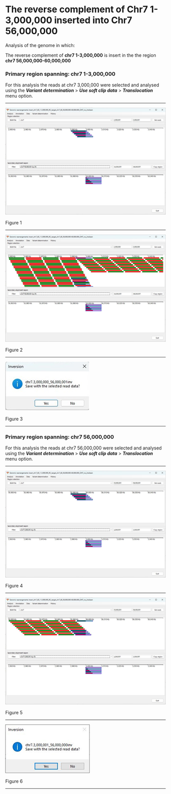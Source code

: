 # The reverse complement of Chr7 1-3,000,000  inserted into Chr7 56,000,000

Analysis of the genome in which: 

The reverse complement of **chr7 1-3,000,000** is insert in the the region **chr7 56,000,000-60,000,000**

### Primary region spanning: chr7 1-3,000,000 

For this analysis the reads at chr7 3,000,000 were selected and analysed using the ___Variant determination___ > ___Use soft clip data___ > ___Translocation___ menu option.<hr />

![image](images/insert_chr7_60_1-3,000,000_RC_target_chr7_60_56,000,000-60,000,000_ONT_no_2nd_1.jpg)

Figure 1

<hr />

![image](images/insert_chr7_60_1-3,000,000_RC_target_chr7_60_56,000,000-60,000,000_ONT_no_2nd_1_all.jpg)

Figure 2

<hr />

![image](images/insert_chr7_60_1-3,000,000_RC_target_chr7_60_56,000,000-60,000,000_ONT_no_2nd_1_result.jpg)

Figure 3

<hr />

### Primary region spanning: chr7 56,000,000 

For this analysis the reads at chr7 56,000,000 were selected and analysed using the ___Variant determination___ > ___Use soft clip data___ > ___Translocation___ menu option.<hr />

![image](images/insert_chr7_60_1-3,000,000_RC_target_chr7_60_56,000,000-60,000,000_ONT_no_2nd_2.jpg)

Figure 4

<hr />

![image](images/insert_chr7_60_1-3,000,000_RC_target_chr7_60_56,000,000-60,000,000_ONT_no_2nd_2_all.jpg)

Figure 5

<hr />

![image](images/insert_chr7_60_1-3,000,000_RC_target_chr7_60_56,000,000-60,000,000_ONT_no_2nd_2_result.jpg)

Figure 6

<hr />

